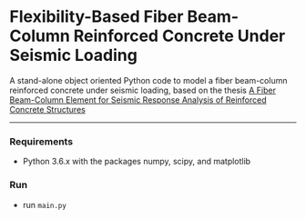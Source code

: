 # Flexibility-Based Fiber Beam-Column Reinforced Concrete Under Seismic Loading

A stand-alone object oriented Python code to model a fiber beam-column reinforced concrete under seismic loading, based on the thesis [A Fiber Beam-Column Element for Seismic Response Analysis of Reinforced Concrete Structures](http://dinochen.com/attachments/month_1407/k11.pdf)

---

### Requirements
- Python 3.6.x with the packages numpy, scipy, and matplotlib


### Run
- run `main.py`
